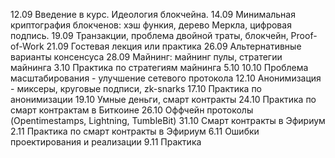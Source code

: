 
12.09 Введение в курс. Идеология блокчейна.
14.09 Минимальная криптография блокченов: хэш функия, дерево Меркла, цифровая подпись.
19.09 Транзакции, проблема двойной траты, блокчейн, Proof-of-Work
21.09 Гостевая лекция или практика
26.09 Альтернативные варианты консенсуса
28.09 Майнинг: майнинг пулы, стратегии майнинга 
3.10 Практика по стратегиям майнинга
5.10
10.10 Проблема масштабирования - улучшение сетевого протокола 
12.10 Анонимизация - миксеры, круговые подписи, zk-snarks
17.10 Практика по анонимизации
19.10 Умные деньги, смарт контракты
24.10 Практика по смарт контрактам в Биткоине
26.10 Оффчейн протоколы (Opentimestamps, Lightning, TumbleBit)
31.10 Смарт контракты в Эфириум
2.11 Практика по смарт контракты в Эфириум
6.11 Ошибки проектирования и реализации 
9.11 Практика
